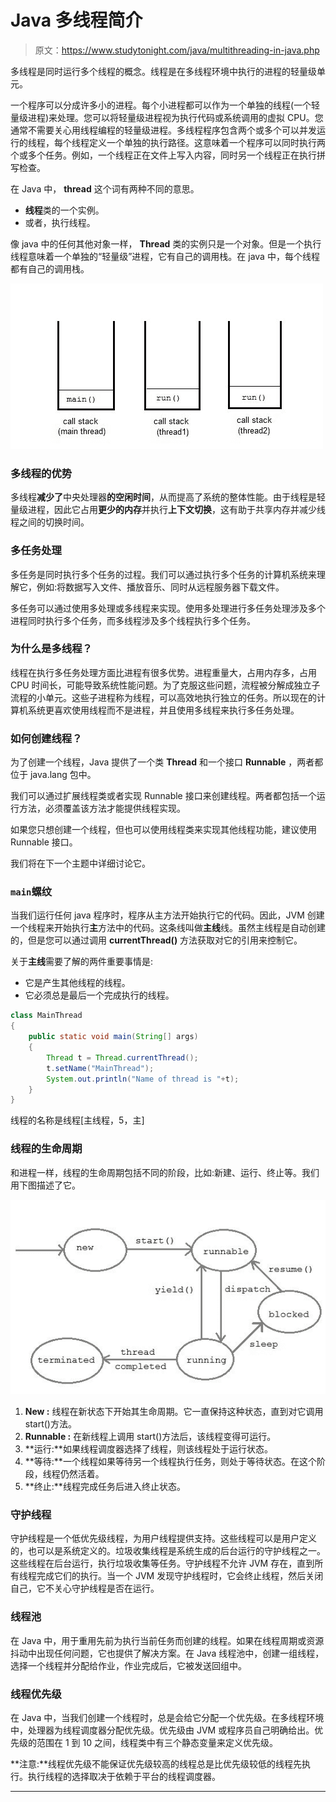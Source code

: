 # Java 多线程简介

> 原文：<https://www.studytonight.com/java/multithreading-in-java.php>

多线程是同时运行多个线程的概念。线程是在多线程环境中执行的进程的轻量级单元。

一个程序可以分成许多小的进程。每个小进程都可以作为一个单独的线程(一个轻量级进程)来处理。您可以将轻量级进程视为执行代码或系统调用的虚拟 CPU。您通常不需要关心用线程编程的轻量级进程。多线程程序包含两个或多个可以并发运行的线程，每个线程定义一个单独的执行路径。这意味着一个程序可以同时执行两个或多个任务。例如，一个线程正在文件上写入内容，同时另一个线程正在执行拼写检查。

在 Java 中， **thread** 这个词有两种不同的意思。

*   **线程**类的一个实例。
*   或者，执行线程。

像 java 中的任何其他对象一样， **Thread** 类的实例只是一个对象。但是一个执行线程意味着一个单独的“轻量级”进程，它有自己的调用栈。在 java 中，每个线程都有自己的调用栈。

![thread call stack](img/07910d79de6f028381bb1a1c47f1ec8b.png)

### 多线程的优势

多线程**减少了**中央处理器**的空闲时间**，从而提高了系统的整体性能。由于线程是轻量级进程，因此它占用**更少的内存**并执行**上下文切换**，这有助于共享内存并减少线程之间的切换时间。

### 多任务处理

多任务是同时执行多个任务的过程。我们可以通过执行多个任务的计算机系统来理解它，例如:将数据写入文件、播放音乐、同时从远程服务器下载文件。

多任务可以通过使用多处理或多线程来实现。使用多处理进行多任务处理涉及多个进程同时执行多个任务，而多线程涉及多个线程执行多个任务。

### 为什么是多线程？

线程在执行多任务处理方面比进程有很多优势。进程重量大，占用内存多，占用 CPU 时间长，可能导致系统性能问题。为了克服这些问题，流程被分解成独立子流程的小单元。这些子进程称为线程，可以高效地执行独立的任务。所以现在的计算机系统更喜欢使用线程而不是进程，并且使用多线程来执行多任务处理。

### 如何创建线程？

为了创建一个线程，Java 提供了一个类 **Thread** 和一个接口 **Runnable** ，两者都位于 java.lang 包中。

我们可以通过扩展线程类或者实现 Runnable 接口来创建线程。两者都包括一个运行方法，必须覆盖该方法才能提供线程实现。

如果您只想创建一个线程，但也可以使用线程类来实现其他线程功能，建议使用 Runnable 接口。

我们将在下一个主题中详细讨论它。

### `main`螺纹

当我们运行任何 java 程序时，程序从主方法开始执行它的代码。因此，JVM 创建一个线程来开始执行**主**方法中的代码。这条线叫做**主线**线。虽然主线程是自动创建的，但是您可以通过调用 **currentThread()** 方法获取对它的引用来控制它。

关于**主线**需要了解的两件重要事情是:

*   它是产生其他线程的线程。
*   它必须总是最后一个完成执行的线程。

```java
class MainThread
{
 	public static void main(String[] args)
 	{
  		Thread t = Thread.currentThread();
  		t.setName("MainThread");
  		System.out.println("Name of thread is "+t);
 	}
}
```

线程的名称是线程[主线程，5，主]

### 线程的生命周期

和进程一样，线程的生命周期包括不同的阶段，比如:新建、运行、终止等。我们用下图描述了它。

![thread life cycle](img/b74f1d1156302dc924097d263d941055.png)

1.  **New :** 线程在新状态下开始其生命周期。它一直保持这种状态，直到对它调用 start()方法。
2.  **Runnable :** 在新线程上调用 start()方法后，该线程变得可运行。
3.  **运行:**如果线程调度器选择了线程，则该线程处于运行状态。
4.  **等待:**一个线程如果等待另一个线程执行任务，则处于等待状态。在这个阶段，线程仍然活着。
5.  **终止:**线程完成任务后进入终止状态。

### 守护线程

守护线程是一个低优先级线程，为用户线程提供支持。这些线程可以是用户定义的，也可以是系统定义的。垃圾收集线程是系统生成的后台运行的守护线程之一。这些线程在后台运行，执行垃圾收集等任务。守护线程不允许 JVM 存在，直到所有线程完成它们的执行。当一个 JVM 发现守护线程时，它会终止线程，然后关闭自己，它不关心守护线程是否在运行。

### 线程池

在 Java 中，用于重用先前为执行当前任务而创建的线程。如果在线程周期或资源抖动中出现任何问题，它也提供了解决方案。在 Java 线程池中，创建一组线程，选择一个线程并分配给作业，作业完成后，它被发送回组中。

### 线程优先级

在 Java 中，当我们创建一个线程时，总是会给它分配一个优先级。在多线程环境中，处理器为线程调度器分配优先级。优先级由 JVM 或程序员自己明确给出。优先级的范围在 1 到 10 之间，线程类中有三个静态变量来定义优先级。

**注意:**线程优先级不能保证优先级较高的线程总是比优先级较低的线程先执行。执行线程的选择取决于依赖于平台的线程调度器。

* * *
